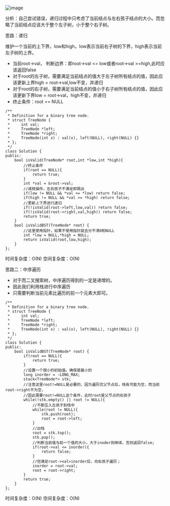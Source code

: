 ![image](732011CE2AC24189B3126A01328284E7)

分析：自己尝试错误，递归过程中只考虑了当前结点与左右孩子结点的大小。而忽略了当前结点应该大于整个左子树，小于整个右子树。

思路：递归

维护一个当前的上下界，low和high，low表示当前右子树的下界，high表示当前左子树的上界。
- 当前root->val， 判断边界：即root->val <= low或者root->val >=high,此时应该返回false
- 对于root的左子树，需要满足当前结点的值大于左子树所有结点的值，因此应该更新上界high = root->val,low不变，并递归
- 对于root的右子树，需要满足当前结点的值小于右子树所有结点的值，因此应该更新下界low = root->val，high不变，并递归
- 终止条件：root == NULL


```
/**
 * Definition for a binary tree node.
 * struct TreeNode {
 *     int val;
 *     TreeNode *left;
 *     TreeNode *right;
 *     TreeNode(int x) : val(x), left(NULL), right(NULL) {}
 * };
 */
class Solution {
public:
    bool isValid(TreeNode* root,int *low,int *high){
        //终止条件
        if(root == NULL){
            return true;
        }
        int *val = &root->val;
        //减枝操作，左右孩子不满足即跳出
        if(low != NULL && *val <= *low) return false; 
        if(high != NULL && *val >= *high) return false;
        //更新上下界进行递归
        if(!isValid(root->left,low,val)) return false;
        if(!isValid(root->right,val,high)) return false;
        return true;
    }
    bool isValidBST(TreeNode* root) {
        //这里使用指针，如果不使用指针就去分不清0和NULL
        int *low = NULL,*high = NULL;
        return isValid(root,low,high);
    }
};
```

时间复杂度：O(N)
空间复杂度：O(N)

思路二：中序遍历

- 对于而二叉搜索树，中序遍历得到的一定是递增的。
- 因此我们利用栈进行中序遍历
- 只需要判断当前元素比遍历的前一个元素大即可。


```
/**
 * Definition for a binary tree node.
 * struct TreeNode {
 *     int val;
 *     TreeNode *left;
 *     TreeNode *right;
 *     TreeNode(int x) : val(x), left(NULL), right(NULL) {}
 * };
 */
class Solution {
public:
    bool isValidBST(TreeNode* root) {
        if(root == NULL){
            return true;
        }
        //设置一个很小的初始值。确保是最小的
        long inorder = -LONG_MAX;
        stack<TreeNode*> stk;
        //注意这里root!=NULL是必要的，因为遍历完父节点后，栈有可能为空，而当前root->right不为空，
        //因此需要root!=NULL这个条件，此时root是父节点的右孩子
        while(!stk.empty() || root != NULL){
            //不断压入左孩子到栈中
            while(root != NULL){
                stk.push(root);
                root = root->left;
            }
            //出栈
            root = stk.top();
            stk.pop();
            //判断当前值与前一个值的大小，大于inoder则继续，否则返回false;
            if(root->val <= inorder){
                return false;
            }
            //但满足root->val>inorder后，向右孩子遍历；
            inorder = root->val;
            root = root->right;
        }
        return true;
    }
};
```
时间复杂度：O(N)
空间复杂度：O(N)